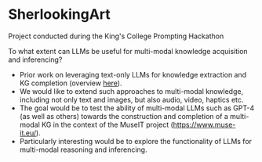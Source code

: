 # SherlookingArt
Project conducted during the King's College Prompting Hackathon

To what extent can LLMs be useful for multi-modal knowledge acquisition and inferencing?

* Prior work on leveraging text-only LLMs for knowledge extraction and KG completion (overview [here](https://arxiv.org/abs/2306.08302)).
* We would like to extend such approaches to multi-modal knowledge, including not only text and images, but also audio, video, haptics etc.
* The goal would be to test the ability of multi-modal LLMs such as GPT-4 (as well as others) towards the construction and completion of a multi-modal KG in the context of the MuseIT project (https://www.muse-it.eu/). 
* Particularly interesting would be to explore the functionality of LLMs for multi-modal reasoning and inferencing.

